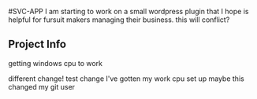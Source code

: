 #SVC-APP
I am starting to work on a small wordpress plugin that I hope is helpful
for fursuit makers managing their business.
this will conflict?

## Project Info
getting windows cpu to work

different change!
test change
I've gotten my work cpu set up
maybe this changed my git user
